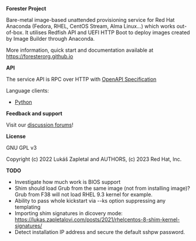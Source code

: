 **Forester Project**

Bare-metal image-based unattended provisioning service for Red Hat Anaconda
(Fedora, RHEL, CentOS Stream, Alma Linux...) which works out-of-box. It
utilises Redfish API and UEFI HTTP Boot to deploy images created by Image
Builder through Anaconda.

More information, quick start and documentation available at
https://foresterorg.github.io

**API**

The service API is RPC over HTTP with [OpenAPI Specification](https://redocly.github.io/redoc/?url=https://raw.githubusercontent.com/foresterorg/forester/main/openapi.gen.yaml)

Language clients:

* [Python](https://github.com/foresterorg/forester-client-python)

**Feedback and support**

Visit our [discussion forums](https://github.com/foresterorg/forester/discussions)!

**License**

GNU GPL v3

Copyright (c) 2022 Lukáš Zapletal and AUTHORS, (c) 2023 Red Hat, Inc.

**TODO**

* Investigate how much work is BIOS support
* Shim should load Grub from the same image (not from installing image)? Grub from F38 will not load RHEL 9.3 kernel for example.
* Ability to pass whole kickstart via --ks option suppressing any templating
* Importing shim signatures in dicovery mode: https://lukas.zapletalovi.com/posts/2021/rhelcentos-8-shim-kernel-signatures/
* Detect installation IP address and secure the default sshpw password.
